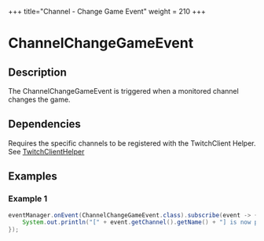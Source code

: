 +++
title="Channel - Change Game Event"
weight = 210
+++

# ChannelChangeGameEvent

## Description

The ChannelChangeGameEvent is triggered when a monitored channel changes the game.

## Dependencies

Requires the specific channels to be registered with the TwitchClient Helper. See [TwitchClientHelper](../twitch4j/client-helper)

## Examples

### Example 1

```java
eventManager.onEvent(ChannelChangeGameEvent.class).subscribe(event -> {
	System.out.println("[" + event.getChannel().getName() + "] is now playing " + event.getGameId() + "!");
});
```
